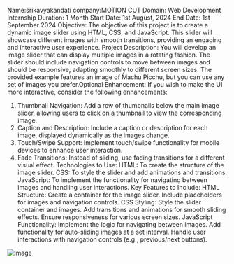 Name:srikavyakandati company:MOTION CUT Domain: Web Development Internship Duration: 1 Month Start Date: 1st August, 2024 End Date: 1st September 2024
Objective:
The objective of this project is to create a dynamic image slider using HTML, CSS, and JavaScript. This
slider will showcase different images with smooth transitions, providing an engaging and interactive user
experience.
Project Description:
You will develop an image slider that can display multiple images in a rotating fashion. The slider should
include navigation controls to move between images and should be responsive, adapting smoothly to
different screen sizes. The provided example features an image of Machu Picchu, but you can use any set
of images you prefer.Optional Enhancement:
If you wish to make the UI more interactive, consider the following enhancements:
1. Thumbnail Navigation: Add a row of thumbnails below the main image slider, allowing users to
click on a thumbnail to view the corresponding image.
2. Caption and Description: Include a caption or description for each image, displayed dynamically
as the images change.
3. Touch/Swipe Support: Implement touch/swipe functionality for mobile devices to enhance user
interaction.
4. Fade Transitions: Instead of sliding, use fading transitions for a different visual effect.
Technologies to Use:
HTML: To create the structure of the image slider.
CSS: To style the slider and add animations and transitions.
JavaScript: To implement the functionality for navigating between images and handling user
interactions.
Key Features to Include:
HTML Structure:
Create a container for the image slider.
Include placeholders for images and navigation controls.
CSS Styling:
Style the slider container and images.
Add transitions and animations for smooth sliding effects.
Ensure responsiveness for various screen sizes.
JavaScript Functionality:
Implement the logic for navigating between images.
Add functionality for auto-sliding images at a set interval.
Handle user interactions with navigation controls (e.g., previous/next buttons).

![image](https://github.com/user-attachments/assets/1991ee50-87bc-4eee-9e97-8830cba5cb0c)

